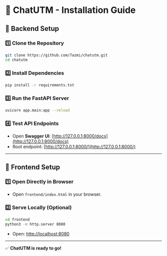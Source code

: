 # 🚀 ChatUTM - Installation Guide

## 📌 Backend Setup

### **1️⃣ Clone the Repository**
```bash
git clone https://github.com/7azmi/chatutm.git
cd chatutm
```

### **2️⃣ Install Dependencies**
```bash
pip install -r requirements.txt
```

### **3️⃣ Run the FastAPI Server**
```bash
uvicorn app.main:app --reload
```

### **4️⃣ Test API Endpoints**
- Open **Swagger UI**: [http://127.0.0.1:8000/docs](http://127.0.0.1:8000/docs)
- Root endpoint: [http://127.0.0.1:8000/](http://127.0.0.1:8000/)

---

## 📌 Frontend Setup

### **1️⃣ Open Directly in Browser**
- Open `frontend/index.html` in your browser.

### **2️⃣ Serve Locally (Optional)**
```bash
cd frontend
python3 -m http.server 8080
```
- Open: [http://localhost:8080](http://localhost:8080)

---

✅ **ChatUTM is ready to go!**

